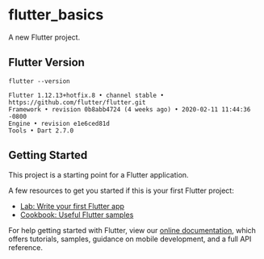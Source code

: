 # flutter_basics

A new Flutter project.

## Flutter Version
    flutter --version
  
    Flutter 1.12.13+hotfix.8 • channel stable • https://github.com/flutter/flutter.git
    Framework • revision 0b8abb4724 (4 weeks ago) • 2020-02-11 11:44:36 -0800
    Engine • revision e1e6ced81d
    Tools • Dart 2.7.0

## Getting Started

This project is a starting point for a Flutter application.

A few resources to get you started if this is your first Flutter project:

- [Lab: Write your first Flutter app](https://flutter.dev/docs/get-started/codelab)
- [Cookbook: Useful Flutter samples](https://flutter.dev/docs/cookbook)

For help getting started with Flutter, view our
[online documentation](https://flutter.dev/docs), which offers tutorials,
samples, guidance on mobile development, and a full API reference.

